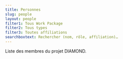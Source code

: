 ```yaml
---
title: Personnes
slug: people
layout: people
filter1: Tous Work Package
filter2: Tous types
filter3: Toutes affiliations
searchboxtext: Rechercher (nom, rôle, affiliation)…
---
```


Liste des membres du projet DIAMOND.
